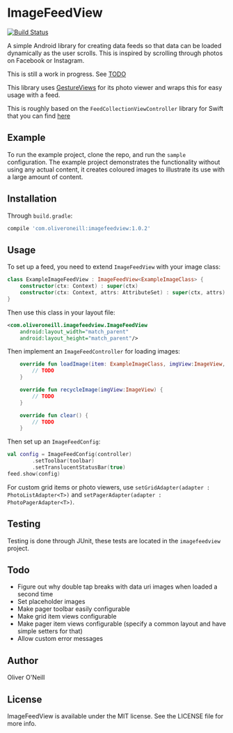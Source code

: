 # ImageFeedView

[![Build Status](https://travis-ci.org/oliveroneill/imagefeedview.svg?branch=master)](https://travis-ci.org/oliveroneill/imagefeedview)

A simple Android library for creating data feeds so that data can be loaded
dynamically as the user scrolls. This is inspired by scrolling through photos
on Facebook or Instagram.

This is still a work in progress. See [TODO](#todo)

This library uses [GestureViews](https://github.com/alexvasilkov/GestureViews)
for its photo viewer and wraps this for easy usage with a feed.

This is roughly based on the `FeedCollectionViewController` library for Swift
that you can find [here](https://github.com/oliveroneill/FeedCollectionViewController)

## Example

To run the example project, clone the repo, and run the `sample` configuration.
The example project demonstrates the functionality without using any actual content, it creates
coloured images to illustrate its use with a large amount of content.

## Installation
Through `build.gradle`:
```gradle
compile 'com.oliveroneill:imagefeedview:1.0.2'
```

## Usage

To set up a feed, you need to extend `ImageFeedView` with your image class:
```kotlin
class ExampleImageFeedView : ImageFeedView<ExampleImageClass> {
    constructor(ctx: Context) : super(ctx)
    constructor(ctx: Context, attrs: AttributeSet) : super(ctx, attrs)
}
```
Then use this class in your layout file:
```xml
<com.oliveroneill.imagefeedview.ImageFeedView
    android:layout_width="match_parent"
    android:layout_height="match_parent"/>
```
Then implement an `ImageFeedController` for loading images:
```kotlin
    override fun loadImage(item: ExampleImageClass, imgView:ImageView, listener: LoadListener?) {
        // TODO
    }

    override fun recycleImage(imgView:ImageView) {
        // TODO
    }

    override fun clear() {
        // TODO
    }
```
Then set up an `ImageFeedConfig`:
```kotlin
val config = ImageFeedConfig(controller)
        .setToolbar(toolbar)
        .setTranslucentStatusBar(true)
feed.show(config)
```
For custom grid items or photo viewers, use
`setGridAdapter(adapter : PhotoListAdapter<T>)` and
`setPagerAdapter(adapter : PhotoPagerAdapter<T>)`.

## Testing
Testing is done through JUnit, these tests are located in the `imagefeedview` project.

## Todo
- Figure out why double tap breaks with data uri images when loaded a second time
- Set placeholder images
- Make pager toolbar easily configurable
- Make grid item views configurable
- Make pager item views configurable (specify a common layout and have simple setters for that)
- Allow custom error messages

## Author

Oliver O'Neill

## License

ImageFeedView is available under the MIT license. See the LICENSE file for more info.
